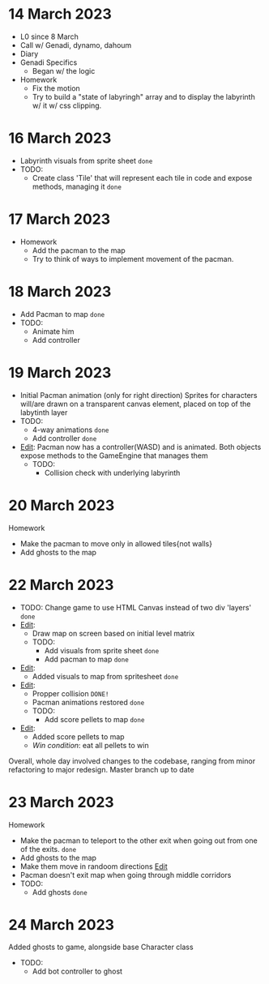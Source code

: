 # 14 March 2023

* L0 since 8 March
* Call w/ Genadi, dynamo, dahoum
* Diary
* Genadi Specifics
  * Began w/ the logic
* Homework
  * Fix the motion
  * Try to build a "state of labyringh" array and to display the labyrinth w/ it w/ css clipping.

# 16 March 2023
* Labyrinth visuals from sprite sheet `done`
* TODO:
  * Create class 'Tile' that will represent each tile in code and expose methods, managing it `done`

# 17 March 2023
* Homework
  * Add the pacman to the map
  * Try to think of ways to implement movement of the pacman.

# 18 March 2023
* Add Pacman to map `done`
* TODO:
  * Animate him
  * Add controller

# 19 March 2023
* Initial Pacman animation (only for right direction)
    Sprites for characters will/are drawn on a transparent canvas element, placed on top of the labytinth layer
* TODO:
  * 4-way animations `done` 
  * Add controller `done`
* <ins>Edit</ins>: Pacman now has a controller(WASD) and is animated. Both objects expose methods to the GameEngine that manages them
  * TODO:
    * Collision check with underlying labyrinth

# 20 March 2023
  Homework
  * Make the pacman to move only in allowed tiles{not walls}
  * Add ghosts to the map

# 22 March 2023
  * TODO: Change game to use HTML Canvas instead of two div 'layers' `done`
  * <ins>Edit</ins>:
    * Draw map on screen based on initial level matrix
    * TODO: 
      * Add visuals from sprite sheet `done`
      * Add pacman to map `done`
  * <ins>Edit</ins>:
    * Added visuals to map from spritesheet `done`
  * <ins>Edit</ins>: 
    * Propper collision `DONE!`
    * Pacman animations restored `done`
    * TODO:
      * Add score pellets to map `done`
  * <ins>Edit</ins>: 
    * Added score pellets to map
    * *Win condition*: eat all pellets to win
    
Overall, whole day involved changes to the codebase, ranging from minor refactoring to major redesign. Master branch up to date 

# 23 March 2023
Homework
  * Make the pacman to teleport to the other exit when going out from one of the exits. `done`
  * Add ghosts to the map 
  * Make them move in randoom directions
<ins>Edit</ins>
  * Pacman doesn't exit map when going through middle corridors
  * TODO:
    * Add ghosts `done`

# 24 March 2023
Added ghosts to game, alongside base Character class
  * TODO:
    * Add bot controller to ghost